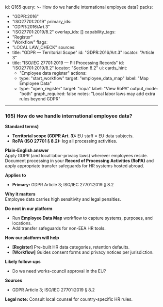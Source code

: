 id: Q165
query: >-
  How do we handle international employee data?
packs:
  - "GDPR:2016"
  - "ISO27701:2019"
primary_ids:
  - "GDPR:2016/Art.3"
  - "ISO27701:2019/8.2"
overlap_ids: []
capability_tags:
  - "Register"
  - "Workflow"
flags:
  - "LOCAL LAW_CHECK"
sources:
  - title: "GDPR — Territorial Scope"
    id: "GDPR:2016/Art.3"
    locator: "Article 3"
  - title: "ISO/IEC 27701:2019 — PII Processing Records"
    id: "ISO27701:2019/8.2"
    locator: "Section 8.2"
ui:
  cards_hint:
    - "Employee data register"
  actions:
    - type: "start_workflow"
      target: "employee_data_map"
      label: "Map Employee Data"
    - type: "open_register"
      target: "ropa"
      label: "View RoPA"
output_mode: "both"
graph_required: false
notes: "Local labor laws may add extra rules beyond GDPR"
---
### 165) How do we handle international employee data?

**Standard terms)**  
- **Territorial scope (GDPR Art. 3):** EU staff = EU data subjects.  
- **RoPA (ISO 27701 § 8.2):** log all processing activities.

**Plain-English answer**  
Apply GDPR (and local labor-privacy laws) wherever employees reside. Document processing in your **Record of Processing Activities (RoPA)** and apply appropriate transfer safeguards for HR systems hosted abroad.

**Applies to**  
- **Primary:** GDPR Article 3; ISO/IEC 27701:2019 § 8.2

**Why it matters**  
Employee data carries high sensitivity and legal penalties.

**Do next in our platform**  
- Run **Employee Data Map** workflow to capture systems, purposes, and locations.  
- Add transfer safeguards for non-EEA HR tools.

**How our platform will help**  
- **[Register]** Pre-built HR data categories, retention defaults.  
- **[Workflow]** Guides consent forms and privacy notices per jurisdiction.

**Likely follow-ups**  
- Do we need works-council approval in the EU?

**Sources**  
- GDPR Article 3; ISO/IEC 27701:2019 § 8.2

**Legal note:** Consult local counsel for country-specific HR rules.  
